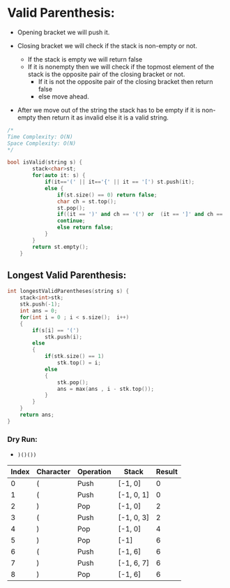 # Valid Parenthesis:
- Opening bracket we will push it.
- Closing bracket we will check if the stack is non-empty or not.
    - If the stack is empty we will return false
    - If it is nonempty then we will check if the topmost element of the stack is the opposite pair of the closing bracket or not.
        - If it is not the opposite pair of the closing bracket then return false
        - else move ahead.

- After we move out of the string the stack has to be empty if it is non-empty then return it as invalid else it is a valid string.

```cpp
/*
Time Complexity: O(N)
Space Complexity: O(N)
*/

bool isValid(string s) {
        stack<char>st; 
        for(auto it: s) {
            if(it=='(' || it=='{' || it == '[') st.push(it); 
            else {
                if(st.size() == 0) return false; 
                char ch = st.top(); 
                st.pop(); 
                if((it == ')' and ch == '(') or  (it == ']' and ch == '[') or (it == '}' and ch == '{'))
                continue;
                else return false;
            }
        }
        return st.empty(); 
    }
```

## Longest Valid Parenthesis:

```cpp
int longestValidParentheses(string s) {
    stack<int>stk;
    stk.push(-1);
    int ans = 0;
    for(int i = 0 ; i < s.size();  i++)
    {
        if(s[i] == '(')
            stk.push(i);
        else
        {
            if(stk.size() == 1)
                stk.top() = i;
            else
            {
                stk.pop();
                ans = max(ans , i - stk.top());
            }
        }
    }
    return ans;
}
```

### Dry Run:
- `)()())`

| Index | Character | Operation | Stack         | Result |
|-------|-----------|-----------|---------------|--------|
| 0     | (         | Push      | [-1, 0]       | 0      |
| 1     | (         | Push      | [-1, 0, 1]    | 0      |
| 2     | )         | Pop       | [-1, 0]       | 2      |
| 3     | (         | Push      | [-1, 0, 3]    | 2      |
| 4     | )         | Pop       | [-1, 0]       | 4      |
| 5     | )         | Pop       | [-1]          | 6      |
| 6     | (         | Push      | [-1, 6]       | 6      |
| 7     | )         | Push      | [-1, 6, 7]    | 6      |
| 8     | )         | Pop       | [-1, 6]       | 6      |
